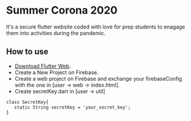 # Summer Corona 2020

It's a secure flutter website coded with love for prep students to enagage them into activities during the pandemic.

## How to use

- [Download Flutter Web](https://flutter.dev/docs/get-started/web).
- Create a New Project on Firebase.
- Create a web project on Firebase and exchange your firebaseConfig with the one in [user -> web -> index.html].
- Create secretKey.dart in [user -> util]
```
class SecretKey{
   static String secretKey = 'your_secret_key';
}
```